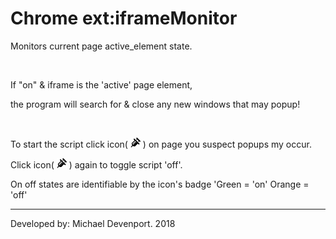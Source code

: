 <h1>Chrome ext:iframeMonitor</h1>

<p>Monitors current page active_element state.</p>
<br>
<p>If "on" & iframe is the 'active' page element,</p>
<p>the program will search for & close any new windows that may popup!</p>
<br>
<p>To start the script click icon( <img src="syringe_icon.png"> ) on page you suspect popups my occur.</p>
<p>Click icon( <img src="syringe_icon.png"> ) again to toggle script 'off'.</p>
<p>On off states are identifiable by the icon's badge 'Green = 'on' Orange = 'off'</p>
<hr>
<p>Developed by: Michael Devenport. 2018</p>